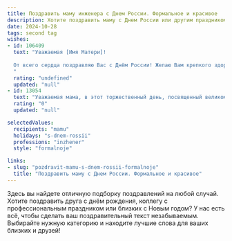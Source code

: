 ```yaml
---
title: Поздравить маму инженера с Днем России. Формальное и красивое
description: Хотите поздравить маму с Днем России или другим праздником? Наш ИИ создаст незабываемое поздравление, а вы обязательно выделитесь среди других.  
date: 2024-10-28
tags: second tag
wishes:
- id: 106409
  text: "Уважаемая [Имя Матери]!
  
  От всего сердца поздравляю Вас с Днём России! Желаю Вам крепкого здоровья, благополучия и новых профессиональных успехов в Вашей важной и ответственной работе инженера. Пусть  Ваш талант и опыт продолжают приносить пользу нашей стране. С праздником!
  "
  rating: "undefined"
  updated: "null"
- id: 13054
  text: "Уважаемая мама, в этот торжественный день, посвященный великому празднику Дня России, я хочу выразить Вам глубочайшее уважение и искреннюю благодарность за все, что Вы делаете для нашей страны и для нас, Ваших детей. Ваша профессия инженера является примером высочайшего мастерства и преданности делу, и я горжусь тем, что имею такую маму. Пусть в этот день Вас окружают любовь, уважение и понимание. С праздником, мама!"
  rating: "0"
  updated: "null"

selectedValues:
  recipients: "mamu"
  holidays: "s-dnem-rossii"
  professions: "inzhener"
  style: "formalnoje"

links:
- slug: "pozdravit-mamu-s-dnem-rossii-formalnoje"
  title: "Поздравить маму с Днем России. Формальное и красивое"
---
```


Здесь вы найдете отличную подборку поздравлений на любой случай. 
Хотите поздравить друга с днём рождения, коллегу с профессиональным праздником или близких с Новым годом? У нас есть всё, чтобы сделать ваш поздравительный текст незабываемым. Выбирайте нужную категорию и находите лучшие слова для ваших близких и друзей!
